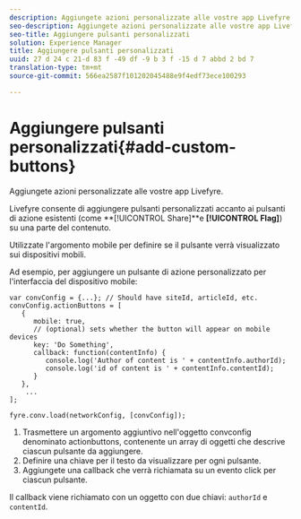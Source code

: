 ```yaml
---
description: Aggiungete azioni personalizzate alle vostre app Livefyre.
seo-description: Aggiungete azioni personalizzate alle vostre app Livefyre.
seo-title: Aggiungere pulsanti personalizzati
solution: Experience Manager
title: Aggiungere pulsanti personalizzati
uuid: 27 d 24 c 21-d 83 f -49 df -9 b 3 f -15 d 7 abbd 2 bd 7
translation-type: tm+mt
source-git-commit: 566ea2587f101202045488e9f4edf73ece100293

---
```



# Aggiungere pulsanti personalizzati{#add-custom-buttons}

Aggiungete azioni personalizzate alle vostre app Livefyre.

Livefyre consente di aggiungere pulsanti personalizzati accanto ai pulsanti di azione esistenti (come **[!UICONTROL Share]**e **[!UICONTROL Flag]**) su una parte del contenuto.

Utilizzate l'argomento mobile per definire se il pulsante verrà visualizzato sui dispositivi mobili.

Ad esempio, per aggiungere un pulsante di azione personalizzato per l'interfaccia del dispositivo mobile:

```
var convConfig = {...}; // Should have siteId, articleId, etc. 
convConfig.actionButtons = [ 
   { 
      mobile: true,  
      // (optional) sets whether the button will appear on mobile devices 
      key: 'Do Something', 
      callback: function(contentInfo) { 
         console.log('Author of content is ' + contentInfo.authorId); 
         console.log('id of content is ' + contentInfo.contentId); 
      } 
   }, 
    ... 
]; 
  
fyre.conv.load(networkConfig, [convConfig]);
```

1. Trasmettere un argomento aggiuntivo nell'oggetto convconfig denominato actionbuttons, contenente un array di oggetti che descrive ciascun pulsante da aggiungere.
1. Definire una chiave per il testo da visualizzare per ogni pulsante.
1. Aggiungete una callback che verrà richiamata su un evento click per ciascun pulsante.

Il callback viene richiamato con un oggetto con due chiavi: `authorId` e `contentId`.
